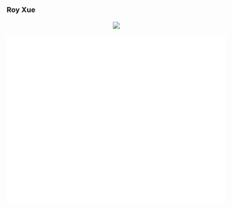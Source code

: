 ### Roy Xue
<!-- ![Roy's GitHub stats](https://github-readme-stats.vercel.app/api?username=royxue&count_private=true&show_icons=true&theme=dracula) -->
<p align="center">
<img align="center" height="100" src="https://avatars.githubusercontent.com/u/4725561?v=4">
</p>

<img align="leftt" alt="Metrics" src="/github-metrics.svg">


<!--
**royxue/royxue** is a ✨ _special_ ✨ repository because its `README.md` (this file) appears on your GitHub profile.

Here are some ideas to get you started:

- 🔭 I’m currently working on ...
- 🌱 I’m currently learning ...
- 👯 I’m looking to collaborate on ...
- 🤔 I’m looking for help with ...
- 💬 Ask me about ...
- 📫 How to reach me: ...
- 😄 Pronouns: ...
- ⚡ Fun fact: ...
-->
